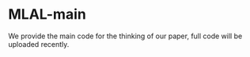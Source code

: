 # MLAL-main
We provide the main code for the thinking of our paper, full code will be uploaded recently.
